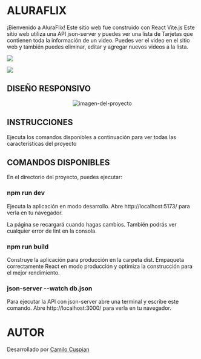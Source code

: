 # ALURAFLIX

¡Bienvenido a AluraFlix! Este sitio web fue construido con React Vite.js
Este sitio web utiliza una API json-server y puedes ver una lista de Tarjetas que contienen toda la información de un video. Puedes ver el video en el sitio web y también puedes eliminar, editar y agregar nuevos videos a la lista.

![](https://gcdnb.pbrd.co/images/Ydo4ImjwBnoV.png?o=1)

![](https://gcdnb.pbrd.co/images/fcnLADggjOcp.png?o=1)

## DISEÑO RESPONSIVO

<p align="center"><img src="https://gcdnb.pbrd.co/images/lDNy5tXpMezY.png?o=1" alt="imagen-del-proyecto"></p>

## INSTRUCCIONES

Ejecuta los comandos disponibles a continuación para ver todas las características del proyecto

## COMANDOS DISPONIBLES

En el directorio del proyecto, puedes ejecutar:

### npm run dev

Ejecuta la aplicación en modo desarrollo.
Abre http://localhost:5173/ para verla en tu navegador.

La página se recargará cuando hagas cambios.
También podrás ver cualquier error de lint en la consola.

### npm run build

Construye la aplicación para producción en la carpeta dist.
Empaqueta correctamente React en modo producción y optimiza la construcción para el mejor rendimiento.

### json-server --watch db.json
Para ejecutar la API con json-server abre una terminal y escribe este comando. Abre http://localhost:3000/ para verla en tu navegador.

# AUTOR

Desarrollado por [Camilo Cuspian](https://www.linkedin.com/in/juan-camilo-cuspian/)